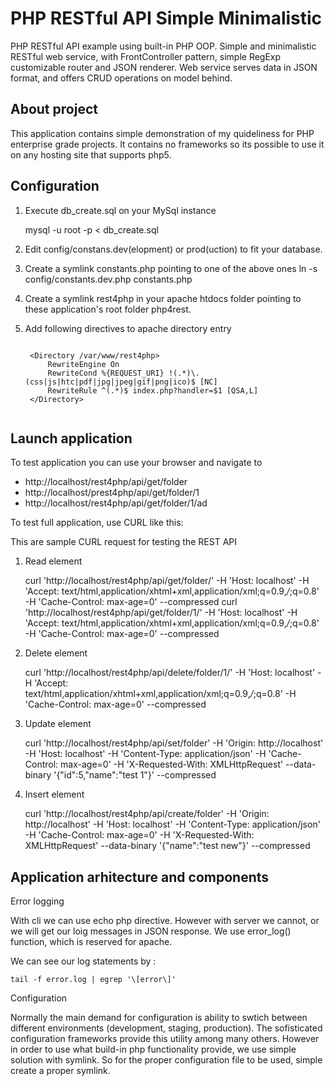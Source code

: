 PHP RESTful API Simple Minimalistic
=========

PHP RESTful API example using built-in PHP OOP. Simple and minimalistic RESTful web service, with FrontController pattern,
simple RegExp customizable router and JSON renderer. Web service serves data in JSON format, and offers CRUD operations
on model behind.

About project
--------------------------------------

This application contains simple demonstration of my quideliness for PHP enterprise grade projects.
It contains no frameworks so its possible to use it on any hosting site that supports php5.

Configuration
--------------------------------------

1. Execute db_create.sql on your MySql instance

    mysql -u root -p < db_create.sql

2. Edit config/constans.dev(elopment) or prod(uction) to fit your database.

3. Create a symlink constants.php pointing to one of the above ones
    ln -s config/constants.dev.php constants.php


4. Create a symlink rest4php in your apache htdocs folder pointing to these application's root folder php4rest.

5. Add following directives to apache directory entry
    <pre><code>
    &lt;Directory /var/www/rest4php&gt;
        RewriteEngine On
        RewriteCond %{REQUEST_URI} !(.*)\.(css|js|htc|pdf|jpg|jpeg|gif|png|ico)$ [NC]
        RewriteRule ^(.*)$ index.php?handler=$1 [QSA,L]
    &lt;/Directory&gt;
    </pre></code>

Launch application
--------------------------------------

To test application you can use your browser and navigate to

 - http://localhost/rest4php/api/get/folder
 - http://localhost/prest4php/api/get/folder/1
 - http://localhost/rest4php/api/get/folder/1/ad

To test full application, use CURL like this:

This are sample CURL request for testing the REST API

1) Read element

    curl 'http://localhost/rest4php/api/get/folder/' -H 'Host: localhost'  -H 'Accept: text/html,application/xhtml+xml,application/xml;q=0.9,*/*;q=0.8' -H 'Cache-Control: max-age=0' --compressed
    curl 'http://localhost/rest4php/api/get/folder/1/' -H 'Host: localhost'  -H 'Accept: text/html,application/xhtml+xml,application/xml;q=0.9,*/*;q=0.8' -H 'Cache-Control: max-age=0' --compressed

2) Delete element

    curl 'http://localhost/rest4php/api/delete/folder/1/' -H 'Host: localhost'  -H 'Accept: text/html,application/xhtml+xml,application/xml;q=0.9,*/*;q=0.8' -H 'Cache-Control: max-age=0' --compressed

3) Update element

    curl 'http://localhost/rest4php/api/set/folder' -H 'Origin: http://localhost' -H 'Host: localhost' -H 'Content-Type: application/json' -H 'Cache-Control: max-age=0' -H 'X-Requested-With: XMLHttpRequest'  --data-binary '{"id":5,"name":"test 1"}' --compressed

4) Insert element

    curl 'http://localhost/rest4php/api/create/folder' -H 'Origin: http://localhost' -H 'Host: localhost' -H 'Content-Type: application/json' -H 'Cache-Control: max-age=0' -H 'X-Requested-With: XMLHttpRequest'  --data-binary '{"name":"test new"}' --compressed

Application arhitecture and components
--------------------------------------

Error logging

With cli we can use echo php directive. However with server we cannot, or we will get our loig messages in JSON response.
We use error_log() function, which is reserved for apache.

We can see our log statements by :

    tail -f error.log | egrep '\[error\]'

Configuration

Normally the main demand for configuration is ability to swtich between different environments (development, staging, production).
The sofisticated configuration frameworks provide this utility among many others. However in order to use what build-in php functionality provide,
we use simple solution with symlink. So for the proper configuration file to be used, simple create a proper symlink.



